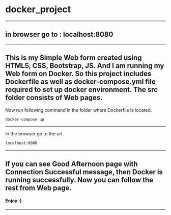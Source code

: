 # docker_project
--------------------------------------------------------------------------------
## in browser go to : localhost:8080
--------------------------------------------------------------------------------
This is my Simple Web form created using HTML5, CSS, Bootstrap, JS. And I am running my Web form on Docker. So this project includes Dockerfile as well as docker-compose.yml file required to set up docker environment. The src folder consists of Web pages.
--------------------------------------------------------------------------------
Now run following command in the folder where Dockerfile is located. 
```sh
docker-compose up 
```
--------------------------------------------------------------------------------
In the browser go to the url 
```sh
localhost:8080 
```
--------------------------------------------------------------------------------
If you can see Good Afternoon page with  Connection Successful message, then Docker is running successfully.
Now you can follow the rest from Web page. 
--------------------------------------------------------------------------------
#### Enjoy :)
--------------------------------------------------------------------------------

